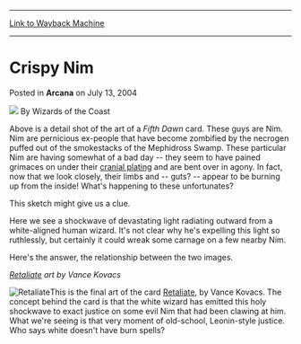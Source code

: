 
---
[Link to Wayback Machine](https://web.archive.org/web/20210618110807/https://magic.wizards.com/en/articles/archive/arcana/crispy-nim-2004-07-13)

[_metadata_:author]:- "Wizards of the Coast"
[_metadata_:description]:- "Above is a detail shot of the art of a Fifth Dawn card. These guys are Nim. Nim are pernicious ex-people that have become zombified by the necrogen puffed out of the smokestacks of the Mephidross Swamp. These particular Nim are having somewhat of a bad day -- they seem to have pained grimaces on under their cranial plating and are bent over in agony. In fact, now that we look"
[_metadata_:generator]:- "Drupal 7 (http://drupal.org)"
[_metadata_:node]:- "607151"
[_metadata_:publish_date]:- "2004-07-13"
[_metadata_:source]:- "div-main-content"
[_metadata_:title]:- "Crispy Nim"
[_metadata_:wayback_capture_timestamp]:- "2021-06-18 11:08:07"
[_metadata_:wayback_raw_url]:- "https://web.archive.org/web/20210618110807id_/https://magic.wizards.com/en/articles/archive/arcana/crispy-nim-2004-07-13"
[_metadata_:wayback_url]:- "https://magic.wizards.com/en/articles/archive/arcana/crispy-nim-2004-07-13"
---


Crispy Nim
==========



 Posted in **Arcana**
 on July 13, 2004 






![](https://media.magic.wizards.com/styles/auth_small/public/images/person/wizards_author.jpg)
By Wizards of the Coast











Above is a detail shot of the art of a *Fifth Dawn* card. These guys are Nim. Nim are pernicious ex-people that have become zombified by the necrogen puffed out of the smokestacks of the Mephidross Swamp. These particular Nim are having somewhat of a bad day -- they seem to have pained grimaces on under their [cranial plating](https://gatherer.wizards.com/Pages/Card/Details.aspx?name=cranial+plating) and are bent over in agony. In fact, now that we look closely, their limbs and -- guts? -- appear to be burning up from the inside! What's happening to these unfortunates?

This sketch might give us a clue. 

Here we see a shockwave of devastating light radiating outward from a white-aligned human wizard. It's not clear why he's expelling this light so ruthlessly, but certainly it could wreak some carnage on a few nearby Nim.

Here's the answer, the relationship between the two images.

  
*[Retaliate](https://gatherer.wizards.com/Pages/Card/Details.aspx?name=Retaliate) art by Vance Kovacs*

![Retaliate](http://gatherer.wizards.com/Handlers/Image.ashx?type=card&name=Retaliate)This is the final art of the card [Retaliate](https://gatherer.wizards.com/Pages/Card/Details.aspx?name=Retaliate), by Vance Kovacs. The concept behind the card is that the white wizard has emitted this holy shockwave to exact justice on some evil Nim that had been clawing at him. What we're seeing is that very moment of old-school, Leonin-style justice. Who says white doesn't have burn spells? 







